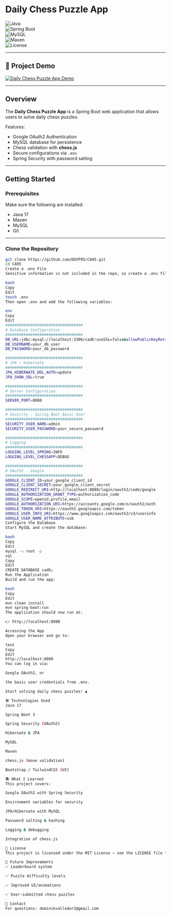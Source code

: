 # Daily Chess Puzzle App

![Java](https://img.shields.io/badge/Java-17-007396?logo=java&logoColor=white)  
![Spring Boot](https://img.shields.io/badge/Spring%20Boot-3-6DB33F?logo=springboot&logoColor=white)  
![MySQL](https://img.shields.io/badge/MySQL-8-4479A1?logo=mysql&logoColor=white)  
![Maven](https://img.shields.io/badge/Maven-Build-C71A36?logo=apachemaven&logoColor=white)  
![License](https://img.shields.io/badge/License-MIT-blue)

---

## 🎥 Project Demo
[![Daily Chess Puzzle App Demo](https://img.youtube.com/vi/GOAGZ2NarDc/0.jpg)](https://youtu.be/GOAGZ2NarDc)

---

## Overview
The **Daily Chess Puzzle App** is a Spring Boot web application that allows users to solve daily chess puzzles.  

Features:
- Google OAuth2 Authentication  
- MySQL database for persistence  
- Chess validation with **chess.js**  
- Secure configurations via `.env`  
- Spring Security with password salting  

---

## Getting Started

### Prerequisites
Make sure the following are installed:

- Java 17  
- Maven  
- MySQL  
- Git  

---

### Clone the Repository
```bash
git clone https://github.com/DDVP95/CA95.git
cd CA95
Create a .env File
Sensitive information is not included in the repo, so create a .env file in the root directory:

bash
Copy
Edit
touch .env
Then open .env and add the following variables:

env
Copy
Edit
##################################
# Database Configuration
##################################
DB_URL=jdbc:mysql://localhost:3306/cadb?useSSL=false&allowPublicKeyRetrieval=true
DB_USERNAME=your_db_user
DB_PASSWORD=your_db_password

##################################
# JPA / Hibernate
##################################
JPA_HIBERNATE_DDL_AUTO=update
JPA_SHOW_SQL=true

##################################
# Server Configuration
##################################
SERVER_PORT=8080

##################################
# Security - Spring Boot Basic User
##################################
SECURITY_USER_NAME=admin
SECURITY_USER_PASSWORD=your_secure_password

##################################
# Logging
##################################
LOGGING_LEVEL_SPRING=INFO
LOGGING_LEVEL_CHESSAPP=DEBUG

##################################
# OAuth2 - Google
##################################
GOOGLE_CLIENT_ID=your_google_client_id
GOOGLE_CLIENT_SECRET=your_google_client_secret
GOOGLE_REDIRECT_URI=http://localhost:8080/login/oauth2/code/google
GOOGLE_AUTHORIZATION_GRANT_TYPE=authorization_code
GOOGLE_SCOPE=openid,profile,email
GOOGLE_AUTHORIZATION_URI=https://accounts.google.com/o/oauth2/auth
GOOGLE_TOKEN_URI=https://oauth2.googleapis.com/token
GOOGLE_USER_INFO_URI=https://www.googleapis.com/oauth2/v3/userinfo
GOOGLE_USER_NAME_ATTRIBUTE=sub
Configure the Database
Start MySQL and create the database:

bash
Copy
Edit
mysql -u root -p
sql
Copy
Edit
CREATE DATABASE cadb;
Run the Application
Build and run the app:

bash
Copy
Edit
mvn clean install
mvn spring-boot:run
The application should now run at:

👉 http://localhost:8080

Accessing the App
Open your browser and go to:

text
Copy
Edit
http://localhost:8080
You can log in via:

Google OAuth2, or

the basic user credentials from .env.

Start solving daily chess puzzles! ♟️

🛠️ Technologies Used
Java 17

Spring Boot 3

Spring Security (OAuth2)

Hibernate & JPA

MySQL

Maven

chess.js (move validation)

Bootstrap / TailwindCSS (UI)

📚 What I Learned
This project covers:

Google OAuth2 with Spring Security

Environment variables for security

JPA/Hibernate with MySQL

Password salting & hashing

Logging & debugging

Integration of chess.js

📜 License
This project is licensed under the MIT License – see the LICENSE file for details.

🎯 Future Improvements
✅ Leaderboard system

✅ Puzzle difficulty levels

✅ Improved UI/animations

✅ User-submitted chess puzzles

📧 Contact
For questions: dominikvalledor2@gmail.com
